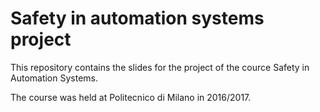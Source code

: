 # Safety in automation systems project

This repository contains the slides for the project of the cource Safety in Automation Systems.

The course was held at Politecnico di Milano in 2016/2017.
